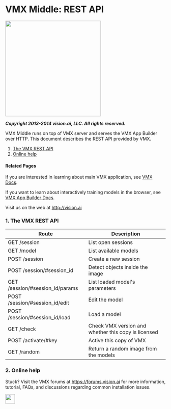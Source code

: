 # VMX Middle: REST API
<img src="vmx_single.png" style="width: 300px"></img>

***Copyright 2013-2014 vision.ai, LLC. All rights reserved.***

VMX Middle runs on top of VMX server and serves the VMX App Builder
over HTTP.  This document describes the REST API provided by VMX.

1. [The VMX REST API](#API)
2. [Online help](#help)

#### Related Pages
If you are interested in learning about main VMX application, see
[VMX Docs](VMX.html).

If you want to learn about interactively training models in the
browser, see [VMX App Builder Docs](VMXAppBuilder).

Visit us on the web at http://vision.ai

### <a name="API"></a> 1. The VMX REST API


Route        | Description
-------------| ----------
GET /session  | List open sessions
GET /model   |  List available models
POST /session |  Create a new session
POST /session/#session_id   |  Detect objects inside the image
GET /session/#session_id/params  | List loaded model's parameters
POST /session/#session_id/edit   |  Edit the model
POST /session/#session_id/load   |  Load a model
GET /check  | Check VMX version and whether this copy is licensed
POST /activate/#key | Active this copy of VMX
GET /random | Return a random image from the models

### <a name="help"></a> 2. Online help

Stuck? Visit the VMX forums at https://forums.vision.ai for more information,
tutorial, FAQs, and discussions regarding common installation issues.

<img src="v_square.png" style="width: 30px"></img>
